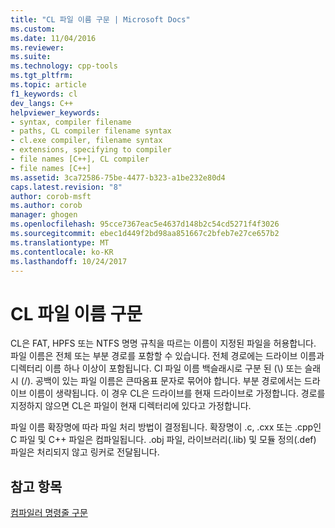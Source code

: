 ```yaml
---
title: "CL 파일 이름 구문 | Microsoft Docs"
ms.custom: 
ms.date: 11/04/2016
ms.reviewer: 
ms.suite: 
ms.technology: cpp-tools
ms.tgt_pltfrm: 
ms.topic: article
f1_keywords: cl
dev_langs: C++
helpviewer_keywords:
- syntax, compiler filename
- paths, CL compiler filename syntax
- cl.exe compiler, filename syntax
- extensions, specifying to compiler
- file names [C++], CL compiler
- file names [C++]
ms.assetid: 3ca72586-75be-4477-b323-a1be232e80d4
caps.latest.revision: "8"
author: corob-msft
ms.author: corob
manager: ghogen
ms.openlocfilehash: 95cce7367eac5e4637d148b2c54cd5271f4f3026
ms.sourcegitcommit: ebec1d449f2bd98aa851667c2bfeb7e27ce657b2
ms.translationtype: MT
ms.contentlocale: ko-KR
ms.lasthandoff: 10/24/2017
---
```

# <a name="cl-filename-syntax"></a>CL 파일 이름 구문
CL은 FAT, HPFS 또는 NTFS 명명 규칙을 따르는 이름이 지정된 파일을 허용합니다. 파일 이름은 전체 또는 부분 경로를 포함할 수 있습니다. 전체 경로에는 드라이브 이름과 디렉터리 이름 하나 이상이 포함됩니다. Cl 파일 이름 백슬래시로 구분 된 (\\) 또는 슬래시 (/). 공백이 있는 파일 이름은 큰따옴표 문자로 묶어야 합니다. 부분 경로에서는 드라이브 이름이 생략됩니다. 이 경우 CL은 드라이브를 현재 드라이브로 가정합니다. 경로를 지정하지 않으면 CL은 파일이 현재 디렉터리에 있다고 가정합니다.  
  
 파일 이름 확장명에 따라 파일 처리 방법이 결정됩니다. 확장명이 .c, .cxx 또는 .cpp인 C 파일 및 C++ 파일은 컴파일됩니다. .obj 파일, 라이브러리(.lib) 및 모듈 정의(.def) 파일은 처리되지 않고 링커로 전달됩니다.  
  
## <a name="see-also"></a>참고 항목  
 [컴파일러 명령줄 구문](../../build/reference/compiler-command-line-syntax.md)